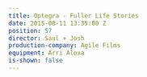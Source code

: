 ```yaml
---
title: Optegra - Fuller Life Stories
date: 2015-08-11 13:35:00 Z
position: 57
director: Saul + Josh
production-company: Agile Films
equipment: Arri Alexa
is-shown: false
---
```



